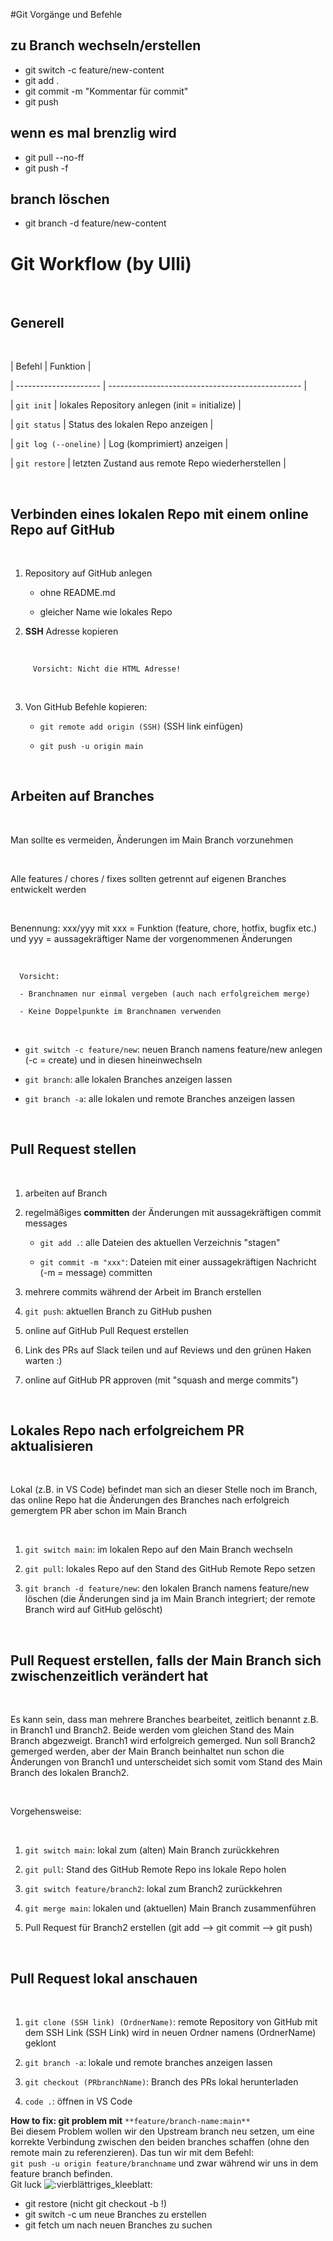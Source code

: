 #Git Vorgänge und Befehle

## zu Branch wechseln/erstellen

- git switch -c feature/new-content
- git add .
- git commit -m "Kommentar für commit"
- git push

## wenn es mal brenzlig wird

- git pull --no-ff
- git push -f

## branch löschen

- git branch -d feature/new-content



# Git Workflow (by Ulli)

​

## Generell

​

| Befehl                | Funktion                                         |

| --------------------- | ------------------------------------------------ |

| `git init`            | lokales Repository anlegen (init = initialize)   |

| `git status`          | Status des lokalen Repo anzeigen                 |

| `git log (--oneline)` | Log (komprimiert) anzeigen                       |

| `git restore`         | letzten Zustand aus remote Repo wiederherstellen |

​

## Verbinden eines lokalen Repo mit einem online Repo auf GitHub

​

1.  Repository auf GitHub anlegen

    - ohne README.md

    - gleicher Name wie lokales Repo

2.  **SSH** Adresse kopieren

​

         Vorsicht: Nicht die HTML Adresse!

​

3.  Von GitHub Befehle kopieren:

    - `git remote add origin (SSH)` (SSH link einfügen)

    - `git push -u origin main`

​

## Arbeiten auf Branches

​

Man sollte es vermeiden, Änderungen im Main Branch vorzunehmen

​

Alle features / chores / fixes sollten getrennt auf eigenen Branches entwickelt werden

​

Benennung: xxx/yyy mit xxx = Funktion (feature, chore, hotfix, bugfix etc.) und yyy = aussagekräftiger Name der vorgenommenen Änderungen

​

      Vorsicht:

      - Branchnamen nur einmal vergeben (auch nach erfolgreichem merge)

      - Keine Doppelpunkte im Branchnamen verwenden

​

- `git switch -c feature/new`: neuen Branch namens feature/new anlegen (-c = create) und in diesen hineinwechseln

- `git branch`: alle lokalen Branches anzeigen lassen

- `git branch -a`: alle lokalen und remote Branches anzeigen lassen

​

## Pull Request stellen

​

1. arbeiten auf Branch

2. regelmäßiges **committen** der Änderungen mit aussagekräftigen commit messages

   - `git add .`: alle Dateien des aktuellen Verzeichnis "stagen"

   - `git commit -m "xxx"`: Dateien mit einer aussagekräftigen Nachricht (-m = message) committen

3. mehrere commits während der Arbeit im Branch erstellen

4. `git push`: aktuellen Branch zu GitHub pushen

5. online auf GitHub Pull Request erstellen

6. Link des PRs auf Slack teilen und auf Reviews und den grünen Haken warten :)

7. online auf GitHub PR approven (mit "squash and merge commits")

​

## Lokales Repo nach erfolgreichem PR aktualisieren

​

Lokal (z.B. in VS Code) befindet man sich an dieser Stelle noch im Branch, das online Repo hat die Änderungen des Branches nach erfolgreich gemergtem PR aber schon im Main Branch

​

1. `git switch main`: im lokalen Repo auf den Main Branch wechseln

2. `git pull`: lokales Repo auf den Stand des GitHub Remote Repo setzen

3. `git branch -d feature/new`: den lokalen Branch namens feature/new löschen (die Änderungen sind ja im Main Branch integriert; der remote Branch wird auf GitHub gelöscht)

​

## Pull Request erstellen, falls der Main Branch sich zwischenzeitlich verändert hat

​

Es kann sein, dass man mehrere Branches bearbeitet, zeitlich benannt z.B. in Branch1 und Branch2. Beide werden vom gleichen Stand des Main Branch abgezweigt. Branch1 wird erfolgreich gemerged. Nun soll Branch2 gemerged werden, aber der Main Branch beinhaltet nun schon die Änderungen von Branch1 und unterscheidet sich somit vom Stand des Main Branch des lokalen Branch2.

​

Vorgehensweise:

​

1. `git switch main`: lokal zum (alten) Main Branch zurückkehren

2. `git pull`: Stand des GitHub Remote Repo ins lokale Repo holen

3. `git switch feature/branch2`: lokal zum Branch2 zurückkehren

4. `git merge main`: lokalen und (aktuellen) Main Branch zusammenführen

5. Pull Request für Branch2 erstellen (git add --> git commit --> git push)

​

## Pull Request lokal anschauen

​

1. `git clone (SSH link) (OrdnerName)`: remote Repository von GitHub mit dem SSH Link (SSH Link) wird in neuen Ordner namens (OrdnerName) geklont

2. `git branch -a`: lokale und remote branches anzeigen lassen

3. `git checkout (PRbranchName)`: Branch des PRs lokal herunterladen

4. `code .`: öffnen in VS Code


**How to fix: git problem mit** `**feature/branch-name:main**`  
Bei diesem Problem wollen wir den Upstream branch neu setzen, um eine korrekte Verbindung zwischen den beiden branches schaffen (ohne den remote main zu referenzieren). Das tun wir mit dem Befehl:  
`git push -u origin feature/branchname` und zwar während wir uns in dem feature branch befinden.  
Git luck ![:vierblättriges_kleeblatt:](https://a.slack-edge.com/production-standard-emoji-assets/14.0/apple-medium/1f340@2x.png)


- git restore (nicht git checkout -b !)
- git switch -c um neue Branches zu erstellen
- git fetch um nach neuen Branches zu suchen